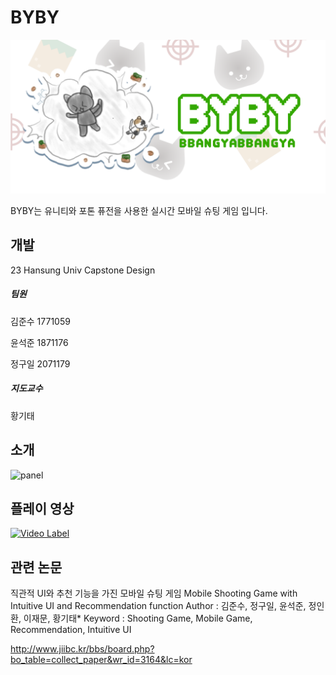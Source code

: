 # BYBY
![graphic](Image/graphic.png)

BYBY는 유니티와 포톤 퓨전을 사용한 실시간 모바일 슈팅 게임 입니다.



## 개발

 23 Hansung Univ Capstone Design



##### **팀원**

김준수 1771059

윤석준 1871176

정구일 2071179



##### **지도교수**

황기태



## 소개

![panel](Image/panel.jpg)



## 플레이 영상
[![Video Label](http://img.youtube.com/vi/FOmLGUQzekQ/0.jpg)](https://www.youtube.com/watch?v=FOmLGUQzekQ)



## 관련 논문

직관적 UI와 추천 기능을 가진 모바일 슈팅 게임
Mobile Shooting Game with Intuitive UI and Recommendation function
Author : 김준수, 정구일, 윤석준, 정인환, 이재문, 황기태*
Keyword : Shooting Game, Mobile Game, Recommendation, Intuitive UI

http://www.jiibc.kr/bbs/board.php?bo_table=collect_paper&wr_id=3164&lc=kor
